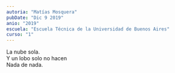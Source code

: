 ```yaml
---
autoria: "Matías Mosquera"
pubDate: "Dic 9 2019"
anio: "2019"
escuela: "Escuela Técnica de la Universidad de Buenos Aires"
curso: "1"
---
```

La nube sola.\
Y un lobo solo no hacen\
Nada de nada.